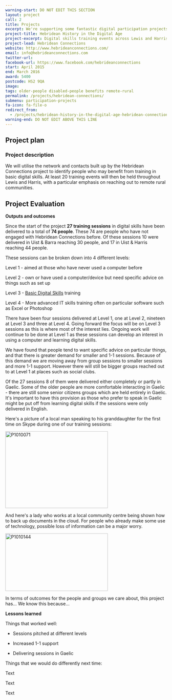 ```yaml
---
warning-start: DO NOT EDIT THIS SECTION
layout: project
call: 2
title: Projects
excerpt: We're supporting some fantastic digital participation projects. Here are their stories.
project-title: Hebridean History in the Digital Age
project-excerpt: Digital skills training events across Lewis and Harris
project-lead: Hebridean Connections
website: http://www.hebrideanconnections.com/
email: info@hebrideanconnections.com
twitter-url:
facebook-url: https://www.facebook.com/hebrideanconnections
start: April 2015
end: March 2016
award: 5400
postcode: HS2 9QA
image:
tags: older-people disabled-people benefits remote-rural
permalink: /projects/hebridean-connections/
submenu: participation-projects
fa-icon: fa-file-o
redirect_from:
  - /projects/hebridean-history-in-the-digital-age-hebridean-connections
warning-end: DO NOT EDIT ABOVE THIS LINE
---
```


## Project plan

### Project description

We will utilise the network and contacts built up by the Hebridean Connections project to identify people who may benefit from training in basic digital skills. At least 20 training events will then be held throughout Lewis and Harris, with a particular emphasis on reaching out to remote rural communities.

## Project Evaluation

**Outputs and outcomes**

Since the start of the project **27 training sessions** in digital skills have been delivered to a total of **74 people**. These 74 are people who have not engaged with Hebridean Connections before. Of these sessions 10 were delivered in Uist & Barra reaching 30 people, and 17 in Uist & Harris reaching 44 people.

These sessions can be broken down into 4 different levels:

Level 1 - aimed at those who have never used a computer before

Level 2 - own or have used a computer/device but need specific advice on things such as set up

Level 3 - [Basic Digital Skills](http://digital.scvo.org.uk/participation/basic-digital-skills/) training

Level 4 - More advanced IT skills training often on particular software such as Excel or Photoshop

There have been four sessions delivered at Level 1, one at Level 2, nineteen at Level 3 and three at Level 4. Going forward the focus will be on Level 3 sessions as this is where most of the interest lies. Ongoing work will continue to be done at Level 1 as these sessions can develop an interest in using a computer and learning digital skills.

We have found that people tend to want specific advice on particular things, and that there is greater demand for smaller and 1-1 sessions. Because of this demand we are moving away from group sessions to smaller sessions and more 1-1 support. However there will still be bigger groups reached out to at Level 1 at places such as social clubs.

Of the 27 sessions 8 of them were delivered either completely or partly in Gaelic. Some of the older people are more comfortable interacting in Gaelic - there are still some senior citizens groups which are held entirely in Gaelic. It's important to have this provision as those who prefer to speak in Gaelic might be put off from learning digital skills if the sessions were only delivered in English.

Here's a picture of a local man speaking to his granddaughter for the first time on Skype during one of our training sessions:

<a data-flickr-embed="true"  href="https://www.flickr.com/photos/135441892@N05/21121801232/in/shares-U87565/" title="P1010071"><img src="https://farm1.staticflickr.com/771/21121801232_8313257b46_n.jpg" width="320" height="240" alt="P1010071"></a><script async src="//embedr.flickr.com/assets/client-code.js" charset="utf-8"></script>

And here's a lady who works at a local community centre being shown how to back up documents in the cloud. For people who already make some use of technology, possible loss of information can be a major worry.

<a data-flickr-embed="true"  href="https://www.flickr.com/photos/135441892@N05/20591546743/in/datetaken/" title="P1010144"><img src="https://farm1.staticflickr.com/721/20591546743_7bbd5995de_n.jpg" width="320" height="180" alt="P1010144"></a><script async src="//embedr.flickr.com/assets/client-code.js" charset="utf-8"></script>


In terms of outcomes for the people and groups we care about, this project has... We know this because...


**Lessons learned**

Things that worked well:

- Sessions pitched at different levels

- Increased 1-1 support

- Delivering sessions in Gaelic

Things that we would do differently next time:

Text

Text

Text
